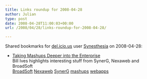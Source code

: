 ```yaml
---
title: Links roundup for 2008-04-28
author: Julian
type: post
date: 2008-04-28T11:00:03+00:00
url: /2008/04/28/links-roundup-for-2008-04-28/

---
```

Shared bookmarks for [del.icio.us][1] user [Synesthesia][2] on 2008-04-28:

  * [Taking Mashups Deeper into the Enterprise][3]  
    Bill Ives highlights interesting stuff from SynerG, Nexaweb and BroadSoft  
    [BroadSoft][4] [Nexaweb][5] [SynerG][6] [mashups][7] [webapps][8]

 [1]: https://del.icio.us/
 [2]: https://del.icio.us/synesthesia
 [3]: https://billives.typepad.com/portals_and_km/2008/04/taking-mashups.html
 [4]: https://del.icio.us/synesthesia/BroadSoft
 [5]: https://del.icio.us/synesthesia/Nexaweb
 [6]: https://del.icio.us/synesthesia/SynerG
 [7]: https://del.icio.us/synesthesia/mashups
 [8]: https://del.icio.us/synesthesia/webapps